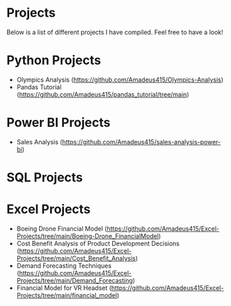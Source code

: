 # Projects

Below is a list of different projects I have compiled. Feel free to have a look!

# Python Projects
* Olympics Analysis (https://github.com/Amadeus415/Olympics-Analysis)
* Pandas Tutorial (https://github.com/Amadeus415/pandas_tutorial/tree/main)


# Power BI Projects
* Sales Analysis (https://github.com/Amadeus415/sales-analysis-power-bi)

# SQL Projects

# Excel Projects
* Boeing Drone Financial Model (https://github.com/Amadeus415/Excel-Projects/tree/main/Boeing-Drone_FinancialModel)
* Cost Benefit Analysis of Product Development Decisions (https://github.com/Amadeus415/Excel-Projects/tree/main/Cost_Benefit_Analysis)
* Demand Forecasting Techniques (https://github.com/Amadeus415/Excel-Projects/tree/main/Demand_Forecasting)
* Financial Model for VR Headset (https://github.com/Amadeus415/Excel-Projects/tree/main/financial_model)
